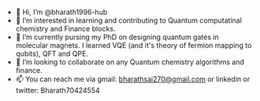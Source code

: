 - 👋 Hi, I’m @bharath1996-hub
- 👀 I’m interested in learning and contributing to Quantum computatinal chemistry and Finance blocks.
- 🌱 I’m currently pursing my PhD on designing quantum gates in molecular magnets. I learned VQE (and it's theory of fermion mapping to qubits), QFT and QPE. 
- 💞️ I’m looking to collaborate on any Quantum chemistry algorithms and finance.
- 📫 You can reach me via gmail: bharathsai270@gmail.com or linkedin or twitter: Bharath70424554

<!---
bharath1996-hub/bharath1996-hub is a ✨ special ✨ repository because its `README.md` (this file) appears on your GitHub profile.
You can click the Preview link to take a look at your changes.
--->
